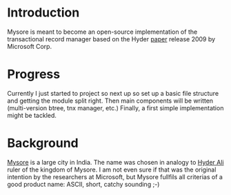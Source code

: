 # Introduction

Mysore is meant to become an open-source implementation of the
transactional record manager based on the Hyder
[paper](http://www.cidrdb.org/cidr2011/Papers/CIDR11_Paper2.pdf)
release 2009 by Microsoft Corp.

# Progress

Currently I just started to project so next up so set up a basic file
structure and getting the module split right. Then main components
will be written (multi-version btree, tnx manager, etc.) Finally, a
first simple implementation might be tackled.

# Background 

[Mysore](http://en.wikipedia.org/wiki/Mysore) is a large city in
India. The name  was chosen in analogy to
[Hyder Ali](http://en.wikipedia.org/wiki/Hyder_Ali) ruler of the 
kingdom of Mysore. I am not even sure if that was the original
intention by the researchers at Microsoft, but Mysore fullfils all
criterias of a good product name: ASCII, short, catchy sounding ;-)
